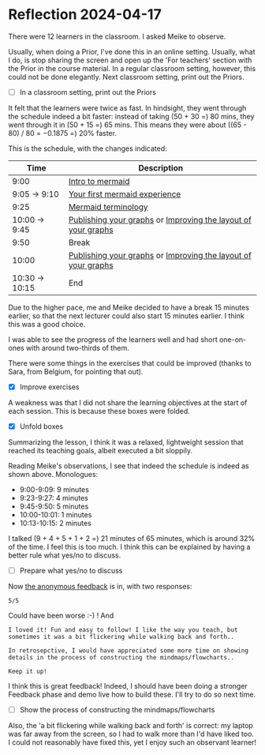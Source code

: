 # Reflection 2024-04-17

There were 12 learners in the classroom.
I asked Meike to observe.

Usually, when doing a Prior, I've done this in an online
setting. Usually, what I do, is stop sharing the screen
and open up the 'For teachers' section with the Prior in the
course material. In a regular classroom setting, however, this
could not be done elegantly. Next classroom setting, print out the Priors.

- [ ] In a classroom setting, print out the Priors

It felt that the learners were twice as fast. In hindsight,
they went through the schedule indeed a bit faster:
instead of taking (50 + 30 =) 80 mins,
they went through it in (50 + 15 =) 65 mins.
This means they were about ((65 - 80) / 80 = −0.1875 =) 20% faster.

This is the schedule, with the changes indicated:

Time |Description
-----|-----------
9:00 |[Intro to mermaid](../../docs/sessions/intro_to_mermaid.md)
9:05 -> 9:10 |[Your first mermaid experience](../../docs/sessions/first_experience.md)
9:25 |[Mermaid terminology](../../docs/sessions/mermaid_terminology.md)
10:00 -> 9:45 |[Publishing your graphs](../../docs/sessions/publishing_graphs.md) or [Improving the layout of your graphs](../../docs/sessions/improving_layout.md)
9:50 |Break
10:00 |[Publishing your graphs](../../docs/sessions/publishing_graphs.md) or [Improving the layout of your graphs](../../docs/sessions/improving_layout.md)
10:30 -> 10:15 |End

Due to the higher pace, me and Meike decided to have a break 15 minutes earlier,
so that the next lecturer could also start 15 minutes earlier.
I think this was a good choice.

I was able to see the progress of the learners well and had short one-on-ones
with around two-thirds of them.

There were some things in the exercises that could be improved (thanks
to Sara, from Belgium, for pointing that out).

- [x] Improve exercises

A weakness was that I did not share the learning objectives at the start of
each session. This is because these boxes were folded.

- [x] Unfold boxes

Summarizing the lesson, I think it was a relaxed, lightweight session
that reached its teaching goals, albeit executed a bit sloppily.

Reading Meike's observations, I see that indeed the schedule is indeed
as shown above. Monologues:

- 9:00-9:09: 9 minutes
- 9:23-9:27: 4 minutes
- 9:45-9:50: 5 minutes
- 10:00-10:01: 1 minutes
- 10:13-10:15: 2 minutes

I talked (9 + 4 + 5 + 1 + 2 =) 21 minutes of 65 minutes,
which is around 32% of the time. I feel this is too much.
I think this can be explained by having a better rule what yes/no
to discuss.

- [ ] Prepare what yes/no to discuss

Now [the anonymous feedback](../../evaluations/20241017/README.md) is in,
with two responses:

```text
5/5
```

Could have been worse :-) ! And

<!-- markdownlint-disable MD013 -->

```text
I loved it! Fun and easy to follow! I like the way you teach, but sometimes it was a bit flickering while walking back and forth.. 

In retrosepctive, I would have appreciated some more time on showing details in the process of constructing the mindmaps/flowcharts..

Keep it up!
```

<!-- markdownlint-enable MD013 -->

I think this is great feedback! Indeed,
I should have been doing a stronger
Feedback phase and demo live how to build these. I'll try to do so next time.

- [ ] Show the process of constructing the mindmaps/flowcharts

Also, the 'a bit flickering while walking back and forth' is correct: my laptop
was far away from the screen, so I had to walk more than I'd have liked too.
I could not reasonably have fixed this, yet I enjoy such an observant learner!
